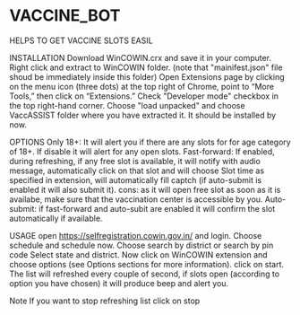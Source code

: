 # VACCINE_BOT
HELPS TO GET VACCINE SLOTS EASIL




INSTALLATION
Download WinCOWIN.crx and save it in your computer.
Right click and extract to WinCOWIN folder. (note that "mainifest.json" file shoud be immediately inside this folder)
Open Extensions page by clicking on the menu icon (three dots) at the top right of Chrome, point to “More Tools,” then click on “Extensions.”
Check "Developer mode" checkbox in the top right-hand corner.
Choose "load unpacked" and choose VaccASSIST folder where you have extracted it.
It should be installed by now.


OPTIONS
Only 18+: It will alert you if there are any slots for for age category of 18+. If disable it will alert for any open slots.
Fast-forward: If enabled, during refreshing, if any free slot is available, it will notify with audio message, automatically click on that slot and will choose Slot time as specified in extension, will automatically fill captch (if auto-submit is enabled it will also submit it).
cons: as it will open free slot as soon as it is availabe, make sure that the vaccination center is accessible by you.
Auto-submit: if fast-forward and auto-subit are enabled it will confirm the slot automatically if available.


USAGE
open https://selfregistration.cowin.gov.in/ and login.
Choose schedule and schedule now.
Choose search by district or search by pin code
Select state and district.
Now click on WinCOWIN extension and choose options (see Options sections for more information).
click on start. The list will refreshed every couple of second, if slots open (according to option you have chosen) it will produce beep and alert you.


Note
If you want to stop refreshing list click on stop
